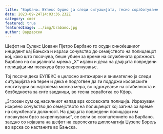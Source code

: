 ```yaml
---
title: "Барбано: ЕУлекс будно ја следи ситуацијата, тесно соработуваме со Кфор"
date: 2023-09-24T14:03:36.232Z
category: свет
featured: true
featuredImage: ../img/brabano.jpg
author: Вардарски
---
```

Шефот на Еулекс Џовани Пјетро Барбано го осуди синоќешниот инцидент кај Бањска и изрази сочувство до семејството на полицаецот кој, како што посочува, беше убиен за време на службената должност.
Барбано на социјалната мрежа „Х“ изјави и дека на двајцата повредени полицајци им посакува брзо закрепнување.

Тој посочи дека ЕУЛЕКС е целосно ангажиран и внимателно ја следи ситуацијата на терен и дека е подготвен да ги поддржи косовските институции во најголема можна мера, во одржување на стабилноста и безбедноста за сите заедници, во тесна соработка со Кфор.

„Згрозен сум од насилниот напад врз косовската полиција. Изразувам искрено сочувство до семејството на полицаецот кој загина за време на службената должност. На двајцата повредени полицајци им посакувам брзо закрепнување“, се вели во соопштението на Барбано. заедно со изјавата на шефот на европската дипломатија Џузепе Борељ во врска со настаните во Бањска.
